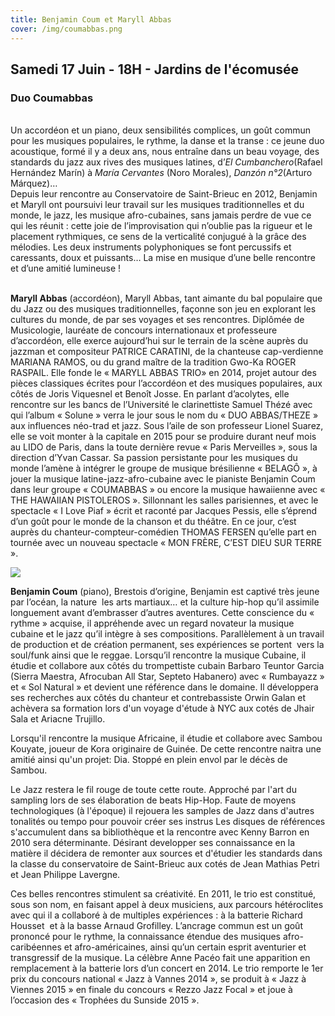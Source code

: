 ```yaml
---
title: Benjamin Coum et Maryll Abbas
cover: /img/coumabbas.png
---
```

## Samedi 17 Juin - 18H - Jardins de l'écomusée

### Duo Coumabbas

\
Un accordéon et un piano, deux sensibilités complices, un goût commun pour les musiques populaires, le rythme, la danse et la transe : ce jeune duo acoustique, formé il y a deux ans, nous entraîne dans un beau voyage, des standards du jazz aux rives des musiques latines, d’*El Cumbanchero*(Rafael Hernández Marín) à *María Cervantes* (Noro Morales), *Danzón n°2*(Arturo Márquez)…\
Depuis leur rencontre au Conservatoire de Saint-Brieuc en 2012, Benjamin et Maryll ont poursuivi leur travail sur les musiques traditionnelles et du monde, le jazz, les musique afro-cubaines, sans jamais perdre de vue ce qui les réunit : cette joie de l’improvisation qui n’oublie pas la rigueur et le placement rythmiques, ce sens de la verticalité conjugué à la grâce des mélodies. Les deux instruments polyphoniques se font percussifs et caressants, doux et puissants… La mise en musique d’une belle rencontre et d’une amitié lumineuse ! 

\
**Maryll Abbas** (accordéon), Maryll Abbas, tant aimante du bal populaire que du Jazz ou des musiques traditionnelles, façonne son jeu en explorant les cultures du monde, de par ses voyages et ses rencontres.
Diplômée de Musicologie, lauréate de concours internationaux et professeure d’accordéon, elle exerce aujourd’hui sur le terrain de la scène auprès du jazzman et compositeur PATRICE CARATINI, de la chanteuse cap-verdienne MARIANA RAMOS, ou du grand maître de la tradition Gwo-Ka ROGER RASPAIL. Elle fonde le « MARYLL ABBAS TRIO» en 2014, projet autour des pièces classiques écrites pour l’accordéon et des musiques
populaires, aux côtés de Joris Viquesnel et Benoît Josse.
En parlant d’acolytes, elle rencontre sur les bancs de l’Université le clarinettiste Samuel Thézé avec qui l’album « Solune » verra le jour sous le nom du « DUO ABBAS/THEZE » aux influences néo-trad et jazz.
Sous l’aile de son professeur Lionel Suarez, elle se voit monter à la capitale en 2015 pour
se produire durant neuf mois au LIDO de Paris, dans la toute dernière revue « Paris Merveilles », sous la direction d’Yvan Cassar. Sa passion persistante pour les musiques du monde l’amène à intégrer le groupe de
musique brésilienne « BELAGÔ », à jouer la musique latine-jazz-afro-cubaine avec le pianiste Benjamin Coum dans leur groupe « COUMABBAS » ou encore la musique hawaiienne avec « THE HAWAIIAN PISTOLEROS ».
Sillonnant les salles parisiennes, et avec le spectacle « I Love Piaf » écrit et raconté par
Jacques Pessis, elle s’éprend d’un goût pour le monde de la chanson et du théâtre.
En ce jour, c’est auprès du chanteur-compteur-comédien THOMAS FERSEN qu’elle part en
tournée avec un nouveau spectacle « MON FRÈRE, C’EST DIEU SUR TERRE ».

![](/img/coumabbas.png)

**Benjamin Coum** (piano), Brestois d’origine, Benjamin est captivé très jeune par l’océan, la nature  les arts martiaux… et la culture hip-hop qu’il assimile longuement avant d’embrasser d’autres aventures. Cette conscience du « rythme » acquise, il appréhende avec un regard novateur la musique cubaine et le jazz qu’il intègre à ses compositions. Parallèlement à un travail de production et de création permanent, ses expériences se portent  vers la soul/funk ainsi que le reggae. Lorsqu’il rencontre la musique Cubaine, il étudie et collabore aux côtés du trompettiste cubain Barbaro Teuntor Garcia (Sierra Maestra, Afrocuban All Star, Septeto Habanero) avec « Rumbayazz » et « Sol Natural » et devient une référence dans le domaine. Il développera ses recherches aux côtés du chanteur et contrebassiste Orwin Galan et achèvera sa formation lors d'un voyage d'étude à NYC aux cotés de Jhair Sala et Ariacne Trujillo.

Lorsqu'il rencontre la musique Africaine, il étudie et collabore avec Sambou Kouyate, joueur de Kora originaire de Guinée. De cette rencontre naitra une amitié ainsi qu'un projet: Dia. Stoppé en plein envol par le décès de Sambou.

Le Jazz restera le fil rouge de toute cette route. Approché par l'art du sampling lors de ses élaboration de beats Hip-Hop. Faute de moyens technologiques (à l'époque) il rejouera les samples de Jazz dans d'autres tonalités ou tempo pour pouvoir créer ses instrus Les disques de références s'accumulent dans sa bibliothèque et la rencontre avec Kenny Barron en 2010 sera déterminante. Désirant developper ses connaissance en la matière il décidera de remonter aux sources et d'étudier les standards dans la classe du conservatoire de Saint-Brieuc aux cotés de Jean Mathias Petri et Jean Philippe Lavergne.

Ces belles rencontres stimulent sa créativité. En 2011, le trio est constitué, sous son nom, en faisant appel à deux musiciens, aux parcours hétéroclites avec qui il a collaboré à de multiples expériences : à la batterie Richard Housset  et à la basse Arnaud Grofilley. L’ancrage commun est un goût prononcé pour le rythme, la connaissance étendue des musiques afro-caribéennes et afro-américaines, ainsi qu’un certain esprit aventurier et transgressif de la musique. La célèbre Anne Pacéo fait une apparition en remplacement à la batterie lors d’un concert en 2014. Le trio remporte le 1er prix du concours national « Jazz à Vannes 2014 », se produit à « Jazz à Viennes 2015 » en finale du concours « Rezzo Jazz Focal » et joue à l’occasion des « Trophées du Sunside 2015 ».